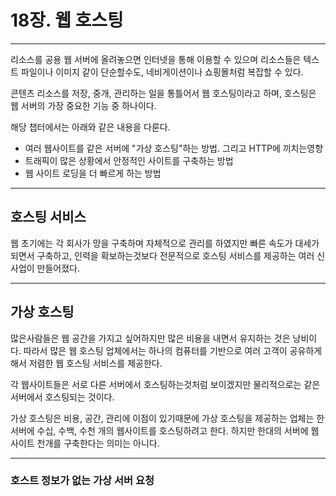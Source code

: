 
# 18장.  웹 호스팅

---

리소스를 공용 웹 서버에 올려놓으면 인터넷을 통해 이용할 수 있으며 리소스들은 텍스트 파일이나 이미지 같이 단순할수도, 네비게이션이나 쇼핑몰처럼 복잡할
수 있다.

콘텐츠 리소스를 저장, 중개, 관리하는 일을 통틀어서 웹 호스팅이라고 하며, 호스팅은 웹 서버의 가장 중요한 기능 중 하나이다.

해당 챕터에서는 아래와 같은 내용을 다룬다.

- 여러 웹사이트를 같은 서버에 "가상 호스팅"하는 방법. 그리고 HTTP에 끼치는영향
- 트래픽이 많은 상황에서 안정적인 사이트를 구축하는 방법
- 웹 사이트 로딩을 더 빠르게 하는 방법 

---

## 호스팅 서비스 

웹 초기에는 각 회사가 망을 구축하며 자체적으로 관리를 하였지만 
빠른 속도가 대세가 되면서 구축하고, 인력을 확보하는것보다 전문적으로 호스팅
서비스를 제공하는 여러 신사업이 만들어졌다.

---

## 가상 호스팅 

많은사람들은 웹 공간을 가지고 싶어하지만 많은 비용을 내면서 유지하는 것은 낭비이다.
따라서 많은 웹 호스팅 업체에서는 하나의 컴퓨터를 기반으로 여러 고객이 공유하게 해서 저렴한 웹 호스팅 서비스를 제공한다.

각 웹사이트들은 서로 다른 서버에서 호스팅하는것처럼 보이겠지만 물리적으로는 같은 서버에서 
호스팅되는 것이다. 

가상 호스팅은 비용, 공간, 관리에 이점이 있기때문에 가상 호스팅을 제공하는 업체는
한 서버에 수십, 수백, 수천 개의 웹사이트를 호스팅하려고 한다. 하지만 
한대의 서버에 웹사이트 천개를 구축한다는 의미는 아니다. 

---

### 호스트 정보가 없는 가상 서버 요청 